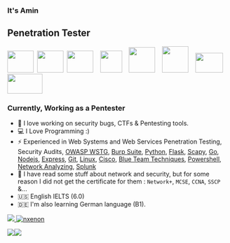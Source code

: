 ### It's Amin

## Penetration Tester
<img src="https://user-images.githubusercontent.com/61124903/215664747-c514b3b1-1c74-4aff-94fd-762ca48d2bfe.png" width=60 height=50/>&nbsp;
<img src="https://user-images.githubusercontent.com/61124903/187405052-1a08da05-8db0-4547-a75f-1e95fd35fe51.png" width=60 height=50/>&nbsp;
<img src="https://user-images.githubusercontent.com/61124903/187406068-3ec3f1c7-3974-4c14-8af3-067d1fda93e1.png" width=60 height=50/>&nbsp;&nbsp;&nbsp;
<img src="https://user-images.githubusercontent.com/61124903/187402333-ded325d4-ec1e-4803-b475-3c3b3c809515.png" width=50 height=50/>&nbsp;&nbsp;&nbsp;
<img src="https://user-images.githubusercontent.com/61124903/187406543-924276ff-0de5-4f9a-aeba-f56e3cc59b3c.png" width=60 height=58/>&nbsp;&nbsp;&nbsp;
<img src="https://user-images.githubusercontent.com/67065043/187403233-eb74d324-dcef-4f3d-acb8-c7fbc5cce457.png" width=60 height=60/>&nbsp;&nbsp;&nbsp;
<img src="https://user-images.githubusercontent.com/61124903/187399993-a4d2d526-98ea-41bd-a3d4-1f7cdb0c93f1.png" width=63 height=45/>&nbsp;
<img src="https://user-images.githubusercontent.com/61124903/187401624-ae1cf8d0-9296-4ea4-ba20-08d6b81b08bb.png" width=80 height=45/>


### Currently, Working as a Pentester

- 🔴 I love working on security bugs, CTFs & Pentesting tools.
- 💻 I Love Programming :)
- ⚡ Experienced in Web Systems and Web Services Penetration Testing, Security Audits, [OWASP WSTG][owasp], [Burp Suite][burpsuite], [Python][python], [Flask][flask], [Scapy][scapy], [Go][go], [Nodejs][nodejs], [Express][express], [Git][git], [Linux][linux], [Cisco][cisco], [Blue Team Techniques][blue team techs], [Powershell][powershell], [Network Analyzing][wireshark], [Splunk][splunk]
- 📄 I have read some stuff about network and security, but for some reason I did not get the certificate for them : `Network+`, `MCSE`, `CCNA`, `SSCP` &...  
- 🇺🇸 English IELTS (6.0)
- 🇩🇪 I'm also learning German language (B1).

<img src="https://github-readme-stats.vercel.app/api/top-langs?username=nxenon&layout=compact"/>[ ![nxenon](https://www.hackthebox.com/badge/image/280900)](https://app.hackthebox.com/profile/280900)

<img src="https://github-readme-stats.vercel.app/api?username=nxenon&show_icons=true"/><img src="https://github-readme-streak-stats.herokuapp.com/?user=nxenon"/>


[owasp]: https://owasp.org/www-project-web-security-testing-guide/
[burpsuite]: https://portswigger.net/burp
[python]: https://www.python.org/
[scapy]: https://scapy.net/
[flask]: https://flask.palletsprojects.com/
[github]: https://github.com/
[git]: https://git-scm.com/
[nodejs]: https://nodejs.org/
[express]: https://expressjs.com/
[go]: https://go.dev/
[linux]: https://ubuntu.com/
[blue team techs]: https://www.sans.org/cyber-security-skills-roadmap/
[cisco]: https://www.cisco.com/
[splunk]: https://www.splunk.com/
[wireshark]: https://www.wireshark.org/
[powershell]: https://docs.microsoft.com/en-us/powershell/ 
